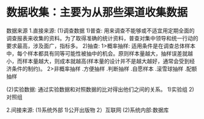 # 数据收集：主要为从那些渠道收集数据
数据来源
1.直接来源:
  (1)调查数据
    1)普查: 用来调查不能够或不适宜用定期全面的调查报表来收集的资料。为了取得准确的统计资料，普查对集中领导和统一行动的要求最高，涉及面广，指标多。
    2)抽查:
      1>概率抽样: 适用条件是在调查总体样本中，每个样本都具有同等可能性被抽中的机会。原则样本量越大，抽样误差就越小，而样本量越大，则成本就越高(样本量的设计并不是越大越好，通常会受到经济条件的制约)。
      2>非概率抽样
        .方便抽样
        .判断抽样
        .自愿样本
        .滚雪球抽样
        .配额抽样

  (2)实验数据: 通过实验数据和对照数据的比对得出他们之间的关系。
    1)实验组
    2)对照组

2.间接来源:
  (1)系统外部
    1)公开出版物
    2）互联网
  (2)系统内部:数据库

